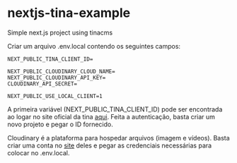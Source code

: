 # nextjs-tina-example
Simple next.js project using tinacms

Criar um arquivo .env.local contendo os seguintes campos:

```
NEXT_PUBLIC_TINA_CLIENT_ID=

NEXT_PUBLIC_CLOUDINARY_CLOUD_NAME=
NEXT_PUBLIC_CLOUDINARY_API_KEY=
CLOUDINARY_API_SECRET=

NEXT_PUBLIC_USE_LOCAL_CLIENT=1
```

A primeira variável (NEXT_PUBLIC_TINA_CLIENT_ID) pode ser encontrada ao logar no site oficial da tina [aqui](https://app.tina.io/signin). Feita a autenticação, basta criar um novo projeto e pegar o ID fornecido.

Cloudinary é a plataforma para hospedar arquivos (imagem e vídeos).
Basta criar uma conta no [site](https://cloudinary.com/) deles e pegar as credenciais necessárias para colocar no .env.local.
